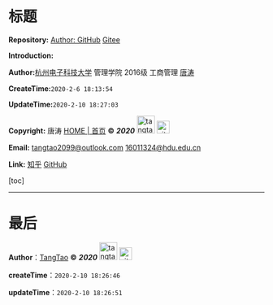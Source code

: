 # 标题

**Repository:** [Author: GitHub](https://github.com/tangtaoshadow/)  [Gitee](https://gitee.com/tangtao2099)

**Introduction:**  

**Author:**[杭州电子科技大学](http://www.hdu.edu.cn/)  管理学院 2016级 工商管理 [唐涛](https://www.promiselee.cn/tao) 

**CreateTime:**`2020-2-6 18:13:54`

**UpdateTime:**`2020-2-10 18:27:03`

**Copyright:**  唐涛 [HOME | 首页](https://www.promiselee.cn/tao) **©**  ***2020***  [<img alt="tangtao" style="width:35px;display:inline;" src="https://www.promiselee.cn/share_static/files/github/tao-logo.svg"/>](https://www.promiselee.cn/tao)  [<img style="width:25px;display:inline;margin-bottom:5px;" alt="github" src="https://www.promiselee.cn/share_static/files/github/github-logo.svg"/>](https://github.com/tangtaoshadow)

**Email:**  <tangtao2099@outlook.com> [16011324@hdu.edu.cn](mailto:16011324@hdu.edu.cn)

**Link:**  [知乎](https://www.zhihu.com/people/tang-tao-24-36/activities)   [GitHub](https://github.com/tangtaoshadow) 



[toc]











---

# 最后

**Author**：[TangTao](https://www.promiselee.cn/tao)  **©**  ***2020***  [<img alt="tangtao" style="width:35px;display:inline;" src="https://www.promiselee.cn/share_static/files/github/tao-logo.svg"/>](https://www.promiselee.cn/tao)  [<img style="width:25px;display:inline;margin-bottom:5px;" alt="github" src="https://www.promiselee.cn/share_static/files/github/github-logo.svg"/>](https://github.com/tangtaoshadow)

**createTime**：`2020-2-10 18:26:46`

**updateTime**：`2020-2-10 18:26:51`













